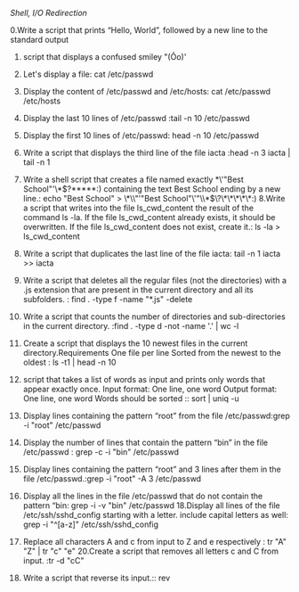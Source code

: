 *Shell, I/O Redirection*

0.Write a script that prints “Hello, World”, followed by a new line to the standard output
1. script that displays a confused smiley "(Ôo)'
2. Let's display a file: cat /etc/passwd
3. Display the content of /etc/passwd and /etc/hosts: cat /etc/passwd /etc/hosts
4. Display the last 10 lines of /etc/passwd :tail -n 10 /etc/passwd
5. Display the first 10 lines of /etc/passwd: head -n 10 /etc/passwd
6. Write a script that displays the third line of the file iacta :head -n 3 iacta | tail -n 1
7. Write a shell script that creates a file named exactly \*\\'"Best School"\'\\*$\?\*\*\*\*\*:) containing the text Best School ending by a new line.: echo "Best School" > \\\*\\\\"'\"Best School\"\\'"\\\\\*\$\\\?\\\*\\\*\\\*\\\*\\\*\:\)
8.Write a script that writes into the file ls_cwd_content the result of the command ls -la. If the file ls_cwd_content already exists, it should be overwritten. If the file ls_cwd_content does not exist, create it.: ls -la > ls_cwd_content
9. Write a script that duplicates the last line of the file iacta: tail -n 1 iacta >> iacta
10. Write a script that deletes all the regular files (not the directories) with a .js extension that are present in the current directory and all its subfolders. : find . -type f -name "*.js" -delete
11. Write a script that counts the number of directories and sub-directories in the current directory. :find . -type d -not -name '.' | wc -l
12. Create a script that displays the 10 newest files in the current directory.Requirements
One file per line
Sorted from the newest to the oldest
: ls -t1 | head -n 10
13.  script that takes a list of words as input and prints only words that appear exactly once.
Input format: One line, one word
Output format: One line, one word
Words should be sorted
:: sort | uniq -u
14. Display lines containing the pattern “root” from the file /etc/passwd:grep -i "root" /etc/passwd
15. Display the number of lines that contain the pattern “bin” in the file /etc/passwd : grep -c -i "bin" /etc/passwd
16. Display lines containing the pattern “root” and 3 lines after them in the file /etc/passwd.:grep -i "root" -A 3 /etc/passwd
17. Display all the lines in the file /etc/passwd that do not contain the pattern “bin: grep -i -v "bin" /etc/passwd
18.Display all lines of the file /etc/ssh/sshd_config starting with a letter.
include capital letters as well: grep -i "^[a-z]" /etc/ssh/sshd_config

19. Replace all characters A and c from input to Z and e respectively : tr "A" "Z" | tr "c" "e"
20.Create a script that removes all letters c and C from input. :tr -d "cC"
21. Write a script that reverse its input.:: rev